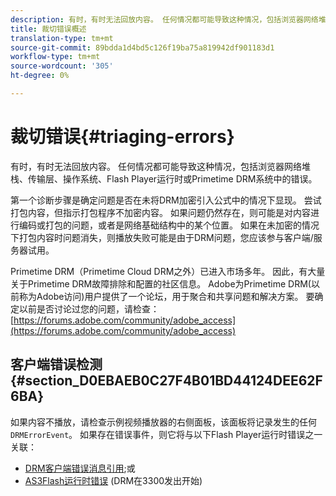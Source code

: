 ```yaml
---
description: 有时，有时无法回放内容。 任何情况都可能导致这种情况，包括浏览器网络堆栈、传输层、操作系统、Flash Player运行时或Primetime DRM系统中的错误。
title: 裁切错误概述
translation-type: tm+mt
source-git-commit: 89bdda1d4bd5c126f19ba75a819942df901183d1
workflow-type: tm+mt
source-wordcount: '305'
ht-degree: 0%

---
```



# 裁切错误{#triaging-errors}

有时，有时无法回放内容。 任何情况都可能导致这种情况，包括浏览器网络堆栈、传输层、操作系统、Flash Player运行时或Primetime DRM系统中的错误。

第一个诊断步骤是确定问题是否在未将DRM加密引入公式中的情况下显现。 尝试打包内容，但指示打包程序不加密内容。 如果问题仍然存在，则可能是对内容进行编码或打包的问题，或者是网络基础结构中的某个位置。 如果在未加密的情况下打包内容时问题消失，则播放失败可能是由于DRM问题，您应该参与客户端/服务器试用。

Primetime DRM（Primetime Cloud DRM之外）已进入市场多年。 因此，有大量关于Primetime DRM故障排除和配置的社区信息。 Adobe为Primetime DRM(以前称为Adobe访问)用户提供了一个论坛，用于聚合和共享问题和解决方案。 要确定以前是否讨论过您的问题，请检查：[https://forums.adobe.com/community/adobe_access](https://forums.adobe.com/community/adobe_access)

## 客户端错误检测{#section_D0EBAEB0C27F4B01BD44124DEE62F6BA}

如果内容不播放，请检查示例视频播放器的右侧面板，该面板将记录发生的任何`DRMErrorEvent`。 如果存在错误事件，则它将与以下Flash Player运行时错误之一关联：

* [DRM客户端错误消息引用](https://help.adobe.com/en_US/primetime/drm/index.html#reference-DRM_Client_Error_Messages);或
* [AS3Flash运行时错误](https://help.adobe.com/en_US/FlashPlatform/reference/actionscript/3/runtimeErrors.html) (DRM在3300发出开始)


